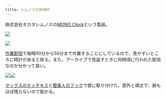 ```yaml
---
title: レムノスの掛時計
---
```

株式会社タカタレムノスの[MONO Clock](https://www.amazon.co.jp/dp/B004UIT8BK)という製品。

![](https://lh6.googleusercontent.com/16deTIcvx715uwFJRDZh2_UoIEn3E5srFjaJlFAGI3MO8ys1Wfdp4eySqnaPEKsO62bCy5jjR_xMU1SmOY6XO-q4_QFXA0MIJWJkDahQXam3LFYE_i_ue67z-cK8DUeaz0VTDP94MA2tewz3OGg2nlBYAuT1mCW8RflINyhXyFvJmVqde7IHkjmy)

![](https://lh6.googleusercontent.com/4OvNQMCaB-HnLCIhsFeqcXFzhYjGAjvq_ny5aqbsVAb1oaZaf-D_2eWlOBHi49LladnR-L7HE2g34rA05ZW5xjsQj6OaqNgN315bOfymNvLb5_t_cmX5hmEvW-GzUX5oFdLzTdifYTobWqEKJBpPlcc-vgPpZdBOK__F6n3yzy-bI1CncQpMhzFK)

[作業配信](https://www.youtube.com/channel/UC5s-KpSDGzxWPWNv94PnJHw)で毎時00分から50分まで作業することにしているので、見やすいところに時計があると捗る。また、アーカイブで見返すときに何時頃に行われた配信なのか分かって良い。

![](https://lh6.googleusercontent.com/-jX4DWtPYHU2W_tIkGJvGF5pXWS27oYwnDzQ2czbqKWzcR2_xDuHc7j9ggtuYZUtD6S4rS_pEr71bIi8Fd355whTl2Srz0gTipKgcfdAgejALJ4R0jBcvvk50xZhEWuDfd8cpjrsku27aeFtgnDvGtluaxAwEHzLUEzWI8bKMxpcLb6kc6zYBYVT)![](https://lh4.googleusercontent.com/8uMMObFkOZZdiLoBduthx_0Xr1-tg2yRWgIwSEy-ofdejv9zze9E3YitUK2ykUzytn_7gkEXZ1c8GY9wHN1FlA_HmcnW4GGJV9Sm9OaVARo32ZCFr16kFVkTct2iOF1KS4sJcDfChXoDsVud8qRKtSH8UwInV5gYvWxAujKa4X9ysr2YDFghRAEF)

[マックスのホッチキス](https://www.amazon.co.jp/dp/B000O9WRWG)と[壁美人のフック](https://www.amazon.co.jp/dp/B00CU78TDG)で壁に取り付けた。意外と頑丈で、跡もほぼ残らないので助かる。

